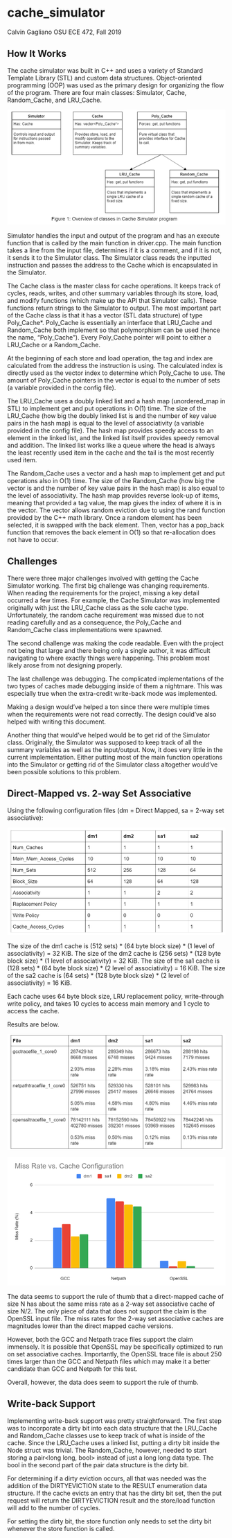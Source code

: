 # cache_simulator

Calvin Gagliano
OSU ECE 472, Fall 2019

## How It Works
The cache simulator was built in C++ and uses a variety of Standard Template Library (STL) and custom data structures. Object-oriented programming (OOP) was used as the primary design for organizing the flow of the program. There are four main classes: Simulator, Cache, Random_Cache, and LRU_Cache. 

![classes](./images/classes.png)

Simulator handles the input and output of the program and has an execute function that is called by the main function in driver.cpp. The main function takes a line from the input file, determines if it is a comment, and if it is not, it sends it to the Simulator class. The Simulator class reads the inputted instruction and passes the address to the Cache which is encapsulated in the Simulator.

The Cache class is the master class for cache operations. It keeps track of cycles, reads, writes, and other summary variables through its store, load, and modify functions (which make up the API that Simulator calls). These functions return strings to the Simulator to output. The most important part of the Cache class is that it has a vector (STL data structure) of type Poly_Cache*. Poly_Cache is essentially an interface that LRU_Cache and Random_Cache both implement so that polymorphism can be used (hence the name, “Poly_Cache”). Every Poly_Cache pointer will point to either a LRU_Cache or a Random_Cache.

At the beginning of each store and load operation, the tag and index are calculated from the address the instruction is using. The calculated index is directly used as the vector index to determine which Poly_Cache to use. The amount of Poly_Cache pointers in the vector is equal to the number of sets (a variable provided in the config file). 

The LRU_Cache uses a doubly linked list and a hash map (unordered_map in STL) to implement get and put operations in O(1) time. The size of the LRU_Cache (how big the doubly linked list is and the number of key value pairs in the hash map) is equal to the level of associativity (a variable provided in the config file). The hash map provides speedy access to an element in the linked list, and the linked list itself provides speedy removal and addition. The linked list works like a queue where the head is always the least recently used item in the cache and the tail is the most recently used item.

The Random_Cache uses a vector and a hash map to implement get and put operations also in O(1) time. The size of the Random_Cache (how big the vector is and the number of key value pairs in the hash map) is also equal to the level of associativity. The hash map provides reverse look-up of items, meaning that provided a tag value, the map gives the index of where it is in the vector. The vector allows random eviction due to using the rand function provided by the C++ math library. Once a random element has been selected, it is swapped with the back element. Then, vector has a pop_back function that removes the back element in O(1) so that re-allocation does not have to occur.

## Challenges
There were three major challenges involved with getting the Cache Simulator working. The first big challenge was changing requirements. When reading the requirements for the project, missing a key detail occurred a few times. For example, the Cache Simulator was implemented originally with just the LRU_Cache class as the sole cache type. Unfortunately, the random cache requirement was missed due to not reading carefully and as a consequence, the Poly_Cache and Random_Cache class implementations were spawned.

The second challenge was making the code readable. Even with the project not being that large and there being only a single author, it was difficult navigating to where exactly things were happening. This problem most likely arose from not designing properly.

The last challenge was debugging. The complicated implementations of the two types of caches made debugging inside of them a nightmare. This was especially true when the extra-credit write-back mode was implemented.

Making a design would’ve helped a ton since there were multiple times when the requirements were not read correctly. The design could’ve also helped with writing this document.

Another thing that would’ve helped would be to get rid of the Simulator class. Originally, the Simulator was supposed to keep track of all the summary variables as well as the input/output. Now, it does very little in the current implementation. Either putting most of the main function operations into the Simulator or getting rid of the Simulator class altogether would’ve been possible solutions to this problem.

## Direct-Mapped vs. 2-way Set Associative
Using the following configuration files (dm = Direct Mapped, sa = 2-way set associative):

![configfiles](./images/configfiles.png)

The size of the dm1 cache is (512 sets) * (64 byte block size) * (1 level of associativity) = 32 KiB. The size of the dm2 cache is (256 sets) * (128 byte block size) * (1 level of associativity) = 32 KiB. The size of the sa1 cache is (128 sets) * (64 byte block size) * (2 level of associativity) = 16 KiB. The size of the sa2 cache is (64 sets) * (128 byte block size) * (2 level of associativity) = 16 KiB.

Each cache uses 64 byte block size, LRU replacement policy, write-through write policy, and takes 10 cycles to access main memory and 1 cycle to access the cache.

Results are below.

![results](./images/results.png)

![graph](./images/graph.png)

The data seems to support the rule of thumb that a direct-mapped cache of size N has about the same miss rate as a 2-way set associative cache of size N/2. The only piece of data that does not support the claim is the OpenSSL input file. The miss rates for the 2-way set associative caches are magnitudes lower than the direct mapped cache versions. 

However, both the GCC and Netpath trace files support the claim immensely. It is possible that OpenSSL may be specifically optimized to run on set associative caches. Importantly, the OpenSSL trace file is about 250 times larger than the GCC and Netpath files which may make it a better candidate than GCC and Netpath for this test.

Overall, however, the data does seem to support the rule of thumb.

## Write-back Support
Implementing write-back support was pretty straightforward. The first step was to incorporate a dirty bit into each data structure that the LRU_Cache and Random_Cache classes use to keep track of what is inside of the cache. Since the LRU_Cache uses a linked list, putting a dirty bit inside the Node struct was trivial. The Random_Cache, however, needed to start storing a pair<long long, bool> instead of just a long long data type. The bool in the second part of the pair data structure is the dirty bit.

For determining if a dirty eviction occurs, all that was needed was the addition of the DIRTYEVICTION state to the RESULT enumeration data structure. If the cache evicts an entry that has the dirty bit set, then the put request will return the DIRTYEVICTION result and the store/load function will add to the number of cycles. 

For setting the dirty bit, the store function only needs to set the dirty bit whenever the store function is called.

